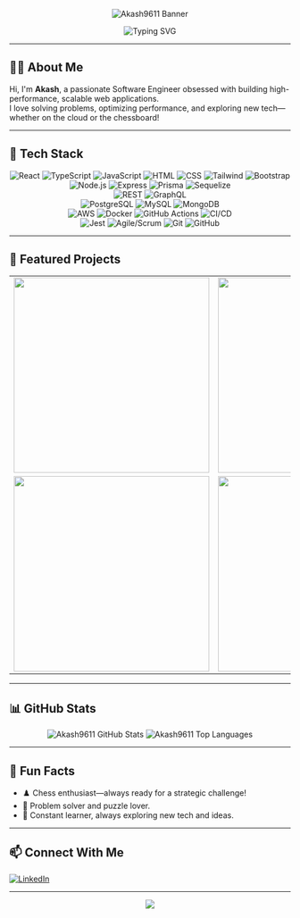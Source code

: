 <!-- Profile Banner -->
<p align="center">
  <img src="https://capsule-render.vercel.app/api?type=waving&color=gradient&height=200&section=header&text=Akash9611%20%F0%9F%96%A5%EF%B8%8F&fontSize=50&fontAlignY=40&desc=Software%20Engineer%20%7C%20Cloud%20Enthusiast%20%7C%20Problem%20Solver&descAlignY=60" alt="Akash9611 Banner"/>
</p>

<p align="center">
  <img src="https://readme-typing-svg.demolab.com?font=Fira+Code&size=25&duration=3500&pause=1000&color=00BFFF&center=true&vCenter=true&width=460&lines=Curious+Mind+%7C+Code+Lover;Always+Leveling+Up;Building+Scalable+Web+Apps;Solving+Problems+with+Tech" alt="Typing SVG" />
</p>

---

## 🧑‍💻 About Me

Hi, I'm **Akash**, a passionate Software Engineer obsessed with building high-performance, scalable web applications.  
I love solving problems, optimizing performance, and exploring new tech—whether on the cloud or the chessboard!

---

## 🚀 Tech Stack

<div align="center">

<!-- Frontend -->
<img src="https://img.shields.io/badge/React-20232A?style=for-the-badge&logo=react&logoColor=61DAFB" alt="React"/>
<img src="https://img.shields.io/badge/TypeScript-007ACC?style=for-the-badge&logo=typescript&logoColor=white" alt="TypeScript"/>
<img src="https://img.shields.io/badge/JavaScript-F7DF1E?style=for-the-badge&logo=javascript&logoColor=black" alt="JavaScript"/>
<img src="https://img.shields.io/badge/HTML5-E34F26?style=for-the-badge&logo=html5&logoColor=white" alt="HTML"/>
<img src="https://img.shields.io/badge/CSS3-1572B6?style=for-the-badge&logo=css3&logoColor=white" alt="CSS"/>
<img src="https://img.shields.io/badge/TailwindCSS-38B2AC?style=for-the-badge&logo=tailwind-css&logoColor=white" alt="Tailwind"/>
<img src="https://img.shields.io/badge/Bootstrap-563D7C?style=for-the-badge&logo=bootstrap&logoColor=white" alt="Bootstrap"/>

<br/>

<!-- Backend -->
<img src="https://img.shields.io/badge/Node.js-339933?style=for-the-badge&logo=nodedotjs&logoColor=white" alt="Node.js"/>
<img src="https://img.shields.io/badge/Express.js-000000?style=for-the-badge&logo=express&logoColor=white" alt="Express"/>
<img src="https://img.shields.io/badge/Prisma-2D3748?style=for-the-badge&logo=prisma&logoColor=white" alt="Prisma"/>
<img src="https://img.shields.io/badge/Sequelize-52B0E7?style=for-the-badge&logo=sequelize&logoColor=white" alt="Sequelize"/>

<br/>

<!-- APIs -->
<img src="https://img.shields.io/badge/REST-02569B?style=for-the-badge" alt="REST"/>
<img src="https://img.shields.io/badge/GraphQL-E10098?style=for-the-badge&logo=graphql&logoColor=white" alt="GraphQL"/>

<br/>

<!-- Databases -->
<img src="https://img.shields.io/badge/PostgreSQL-316192?style=for-the-badge&logo=postgresql&logoColor=white" alt="PostgreSQL"/>
<img src="https://img.shields.io/badge/MySQL-4479A1?style=for-the-badge&logo=mysql&logoColor=white" alt="MySQL"/>
<img src="https://img.shields.io/badge/MongoDB-4EA94B?style=for-the-badge&logo=mongodb&logoColor=white" alt="MongoDB"/>

<br/>

<!-- Cloud & DevOps -->
<img src="https://img.shields.io/badge/AWS-232F3E?style=for-the-badge&logo=amazon-aws&logoColor=white" alt="AWS"/>
<img src="https://img.shields.io/badge/Docker-2496ED?style=for-the-badge&logo=docker&logoColor=white" alt="Docker"/>
<img src="https://img.shields.io/badge/GitHub%20Actions-2088FF?style=for-the-badge&logo=github-actions&logoColor=white" alt="GitHub Actions"/>
<img src="https://img.shields.io/badge/CI/CD-007ACC?style=for-the-badge" alt="CI/CD"/>

<br/>

<!-- Testing -->
<img src="https://img.shields.io/badge/Jest-C21325?style=for-the-badge&logo=jest&logoColor=white" alt="Jest"/>
<img src="https://img.shields.io/badge/Agile%2FScrum-6DB33F?style=for-the-badge" alt="Agile/Scrum"/>
<img src="https://img.shields.io/badge/Git-F05032?style=for-the-badge&logo=git&logoColor=white" alt="Git"/>
<img src="https://img.shields.io/badge/GitHub-181717?style=for-the-badge&logo=github&logoColor=white" alt="GitHub"/>

</div>

---

## 🌟 Featured Projects

<table>
  <tr>
    <td align="center">
      <a href="https://github.com/Akash9611/PDF_Chat_Stack_GenAI_RAG">
        <img src="https://github-readme-stats.vercel.app/api/pin/?username=Akash9611&repo=PDF_Chat_Stack_GenAI_RAG&theme=react" width="350"/>
      </a>
    </td>
    <td align="center">
      <a href="https://www.vedion.ai/">
        <img src="https://img.shields.io/badge/Vedion%20AI-%23007ACC.svg?&style=for-the-badge&logo=ai&logoColor=white" width="350"/>
      </a>
    </td>
  </tr>
  <tr>
    <td align="center">
      <a href="https://github.com/Akash9611/Search_job_create_job_applications_project">
        <img src="https://github-readme-stats.vercel.app/api/pin/?username=Akash9611&repo=Search_job_create_job_applications_project&theme=react" width="350"/>
      </a>
    </td>
    <td align="center">
      <a href="https://github.com/Akash9611/Drag_and_Drop_boxes">
        <img src="https://github-readme-stats.vercel.app/api/pin/?username=Akash9611&repo=Drag_and_Drop_boxes&theme=react" width="350"/>
      </a>
    </td>
  </tr>
</table>

---

## 📊 GitHub Stats

<div align="center">
  <img src="https://github-readme-stats.vercel.app/api?username=Akash9611&show_icons=true&theme=react&hide_border=true" alt="Akash9611 GitHub Stats"/>
  <img src="https://github-readme-stats.vercel.app/api/top-langs/?username=Akash9611&theme=react&hide_border=true&layout=compact" alt="Akash9611 Top Languages"/>
</div>

---

## 🧩 Fun Facts

- ♟️ Chess enthusiast—always ready for a strategic challenge!
- 🧠 Problem solver and puzzle lover.
- 🚀 Constant learner, always exploring new tech and ideas.

---

## 📫 Connect With Me

<p align="left">
  <a href="https://www.linkedin.com/in/akashdesai-dev">
    <img src="https://img.shields.io/badge/LinkedIn-blue?style=for-the-badge&logo=linkedin&logoColor=white" alt="LinkedIn"/>
  </a>
</p>

---

<p align="center">
  <img src="https://capsule-render.vercel.app/api?type=waving&color=gradient&height=120&section=footer"/>
</p>
